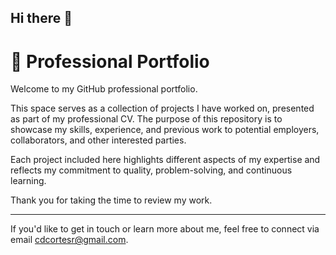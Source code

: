 ## Hi there 👋
<!-- <picture>
  <source media="(prefers-color-scheme: dark)" srcset="https://user-images.githubusercontent.com/25423296/163456776-7f95b81a-f1ed-45f7-b7ab-8fa810d529fa.png">
  <source media="(prefers-color-scheme: light)" srcset="https://user-images.githubusercontent.com/25423296/163456779-a8556205-d0a5-45e2-ac17-42d089e3c3f8.png">
  <img alt="Shows an illustrated sun in light mode and a moon with stars in dark mode." src="https://user-images.githubusercontent.com/25423296/163456779-a8556205-d0a5-45e2-ac17-42d089e3c3f8.png">
</picture> -->
# 📁 Professional Portfolio

Welcome to my GitHub professional portfolio.

This space serves as a collection of projects I have worked on, presented as part of my professional CV. The purpose of this repository is to showcase my skills, experience, and previous work to potential employers, collaborators, and other interested parties.

Each project included here highlights different aspects of my expertise and reflects my commitment to quality, problem-solving, and continuous learning.

Thank you for taking the time to review my work.

---
If you'd like to get in touch or learn more about me, feel free to connect via email [cdcortesr@gmail.com](cdcortesr@gmail.com).

<!--



**cdcortesr/cdcortesr** is a ✨ _special_ ✨ repository because its `README.md` (this file) appears on your GitHub profile.

Here are some ideas to get you started:

- 🔭 I’m currently working on ...
- 🌱 I’m currently learning ...
- 👯 I’m looking to collaborate on ...
- 🤔 I’m looking for help with ...
- 💬 Ask me about ...
- 📫 How to reach me: ...
- 😄 Pronouns: ...
- ⚡ Fun fact: ...

-->
